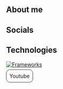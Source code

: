 ## About me

## Socials

## Technologies


[![Frameworks](https://skillicons.dev/icons?i=nextjs,express,react,nodejs,flask,tailwind,astro,tauri,vite)]()




<a style="border: 1px #383838 solid; border-radius: 10px; padding: 8px; transition: all 300ms; cursor: pointer;">Youtube</a>